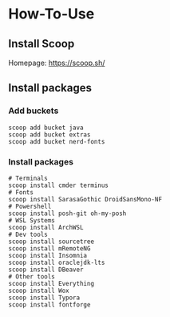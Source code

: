 # How-To-Use

## Install Scoop

Homepage: https://scoop.sh/

## Install packages

### Add buckets

```
scoop add bucket java
scoop add bucket extras
scoop add bucket nerd-fonts
```

### Install packages

```
# Terminals
scoop install cmder terminus
# Fonts
scoop install SarasaGothic DroidSansMono-NF
# Powershell
scoop install posh-git oh-my-posh
# WSL Systems
scoop install ArchWSL
# Dev tools
scoop install sourcetree
scoop install mRemoteNG
scoop install Insomnia
scoop install oraclejdk-lts
scoop install DBeaver
# Other tools
scoop install Everything
scoop install Wox
scoop install Typora
scoop install fontforge

```

